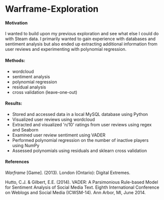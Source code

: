 # Warframe-Exploration

#### Motivation
I wanted to build upon my previous exploration and see what else I could do with Steam data. 
I primarily wanted to gain experience with databases and sentiment analysis but also ended up
extracting additional information from user reviews and experimenting with polynomial regression.

#### Methods:
- wordcloud
- sentiment analysis 
- polynomial regression
- residual analysis
- cross validation (leave-one-out)

#### Results:
- Stored and accessed data in a local MySQL database using Python
- Visualized user reviews using wordcloud
- Extracted and visualized 'n/10' ratings from user reviews using regex and Seaborn
- Examined user review sentiment using VADER
- Performed polynomial regression on the number of inactive players using NumPy
- Assessed polynomials using residuals and sklearn cross validation

#### References
*Warframe* [Game]. (2013). London (Ontario): Digital Extremes.

Hutto, C.J. & Gilbert, E.E. (2014). VADER: A Parsimonious Rule-based Model for 
Sentiment Analysis of Social Media Text. Eighth International Conference on 
Weblogs and Social Media (ICWSM-14). Ann Arbor, MI, June 2014.

